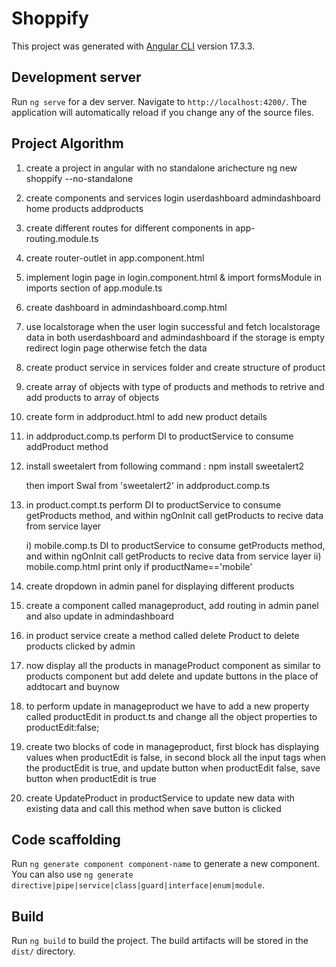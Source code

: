 # Shoppify

This project was generated with [Angular CLI](https://github.com/angular/angular-cli) version 17.3.3.

## Development server

Run `ng serve` for a dev server. Navigate to `http://localhost:4200/`. The application will automatically reload if you change any of the source files.

## Project Algorithm 
1. create a project in angular with no standalone arichecture
	ng new shoppify --no-standalone

2. create components and services 
		login
		userdashboard
		admindashboard
		home
		products
		addproducts

3. create different routes for different components in app-routing.module.ts

4. create router-outlet in app.component.html 

5. implement login page in login.component.html & import formsModule in imports section of app.module.ts 

6. create dashboard in admindashboard.comp.html

7. use localstorage when the user login successful and fetch localstorage data in both userdashboard and admindashboard if the storage is empty redirect login page otherwise fetch the data

8. create product service in services folder and create structure of product 

9. create array of objects with type of products and methods to retrive and add products to array of objects

10. create form in addproduct.html to add new product details 

11. in addproduct.comp.ts perform DI to productService to consume addProduct method

12. install sweetalert from following command : npm install sweetalert2

	then import Swal from 'sweetalert2' in addproduct.comp.ts

13. in product.compt.ts perform DI to productService to consume getProducts method, and within ngOnInit call getProducts to recive data from service layer

	i) mobile.comp.ts DI to productService to consume getProducts method, and within ngOnInit call getProducts to recive data from service layer
	ii) mobile.comp.html print only if productName=='mobile'

14. create dropdown in admin panel for displaying different products

15. create a component called manageproduct, add routing in admin panel and also update in admindashboard

16. in product service create a method called delete Product to delete products clicked by admin 

17. now display all the products in manageProduct component as similar to products component but add delete and update buttons in the place of addtocart and buynow


18. to perform update in manageproduct we have to add a new property called productEdit in product.ts and change all the object properties to productEdit:false;


19. create two blocks of code in manageproduct, first block has displaying values when productEdit is false, in second block all the input tags when the productEdit is true, and update button when productEdit false, save button when productEdit is true


20. create UpdateProduct in productService to update new data with existing data and call this method when save button is clicked 



## Code scaffolding

Run `ng generate component component-name` to generate a new component. You can also use `ng generate directive|pipe|service|class|guard|interface|enum|module`.

## Build

Run `ng build` to build the project. The build artifacts will be stored in the `dist/` directory.
